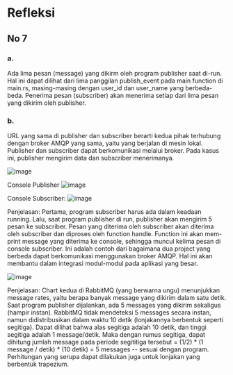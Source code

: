 <h1>
  Refleksi
</h1>

<h2>
  No 7
</h2>

<h3>
  a.
</h3>

Ada lima pesan (message) yang dikirm oleh program publisher saat di-run. Hal ini dapat dilihat dari lima panggilan publish_event pada main function di main.rs, masing-masing dengan user_id dan user_name yang berbeda-beda. Penerima pesan (subscriber) akan menerima setiap dari lima pesan yang dikirim oleh publisher.

<h3>
  b.
</h3>

URL yang sama di publisher dan subscriber berarti kedua pihak terhubung dengan broker AMQP yang sama, yaitu yang berjalan di mesin lokal. Publisher dan subscriber dapat berkomunikasi melalui broker. Pada kasus ini, publisher mengirim data dan subscriber menerimanya. 


![image](https://github.com/DaWanAnOnli/advprog-modul8-publisher/assets/124868777/9b1810a8-6876-4f4f-9d6a-bcad033844f4)





Console Publisher
![image](https://github.com/DaWanAnOnli/advprog-modul8-publisher/assets/124868777/5939a964-8bc9-428b-8099-51a610d72ad1)




Console Subscriber:
![image](https://github.com/DaWanAnOnli/advprog-modul8-publisher/assets/124868777/6f56f7a7-be3f-4ebe-8ce3-166941f207d2)

Penjelasan:
Pertama, program subscriber harus ada dalam keadaan running. Lalu, saat program publisher di run, publisher akan mengirim 5 pesan ke subscriber. Pesan yang diterima oleh subscriber akan diterima oleh subscriber dan diproses oleh function handle. Function ini akan mem-print message yang diterima ke console, sehingga muncul kelima pesan di console subscriber. Ini adalah contoh dari bagaimana dua project yang berbeda dapat berkomunikasi menggunakan broker AMQP. Hal ini akan membantu dalam integrasi modul-modul pada aplikasi yang besar.





![image](https://github.com/DaWanAnOnli/advprog-modul8-publisher/assets/124868777/d1602c12-29de-4608-adec-e76cc2ccc234)

Penjelasan:
Chart kedua di RabbitMQ (yang berwarna ungu) menunjukkan message rates, yaitu berapa banyak message yang dikirim dalam satu detik. Saat program publisher dijalankan, ada 5 messages yang dikirim sekaligus (hampir instan). RabbitMQ tidak mendeteksi 5 messages secara instan, namun didistribusikan dalam waktu 10 detik (lonjakannya berbentuk seperti segitiga). Dapat dilihat bahwa alas segitiga adalah 10 detik, dan tinggi segitiga adalah 1 message/detik. Maka dengan rumus segitiga, dapat dihitung jumlah message pada periode segititiga tersebut = (1/2) * (1 message / detik) * (10 detik) = 5 messages -- sesuai dengan program. Perhitungan yang serupa dapat dilakukan juga untuk lonjakan yang berbentuk trapezium.

